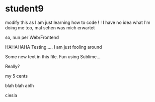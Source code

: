 # student9
modify this as I am just 
learning how to code 
!
!
I have no idea what I'm doing
me too, mal sehen was mich erwartet

so, nun per Web/Frontend

HAHAHAHA
Testing.....
I am just fooling around

Some new text in this file.  Fun using Sublime...

Really?

my 5 cents 

blah blah ablh 

ciesla